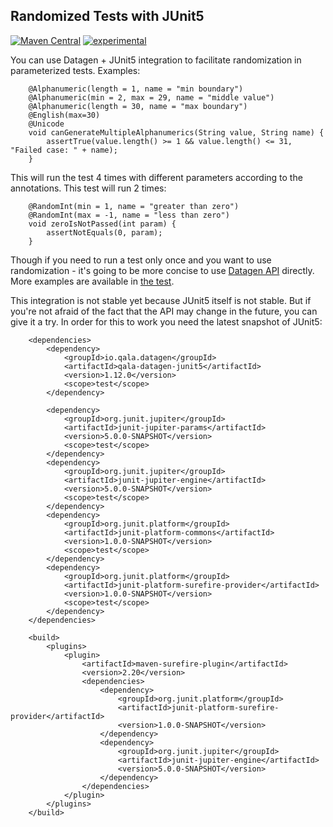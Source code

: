 Randomized Tests with JUnit5
----------------------------

[![Maven Central](https://maven-badges.herokuapp.com/maven-central/io.qala.datagen/qala-datagen-junit5/badge.svg)](http://search.maven.org/#search%7Cga%7C1%7Cg%3A%22io.qala.datagen%22)
[![experimental](http://badges.github.io/stability-badges/dist/experimental.svg)](http://github.com/badges/stability-badges)

You can use Datagen + JUnit5 integration to facilitate randomization in parameterized tests. Examples:

```
    @Alphanumeric(length = 1, name = "min boundary")
    @Alphanumeric(min = 2, max = 29, name = "middle value")
    @Alphanumeric(length = 30, name = "max boundary")
    @English(max=30)
    @Unicode
    void canGenerateMultipleAlphanumerics(String value, String name) {
        assertTrue(value.length() >= 1 && value.length() <= 31, "Failed case: " + name);
    }
```

This will run the test 4 times with different parameters according to the annotations. This test will run 2 times:

```
    @RandomInt(min = 1, name = "greater than zero")
    @RandomInt(max = -1, name = "less than zero")
    void zeroIsNotPassed(int param) {
        assertNotEquals(0, param);
    }
```

Though if you need to run a test only once and you want to use randomization - it's going to be more concise to use 
[Datagen API](./../README.md) directly. More examples are available in 
[the test](src/test/java/io/qala/datagen/junit5/Junit5ParameterizedTest.java).

This integration is not stable yet because JUnit5 itself is not stable. But if you're not afraid of the fact that the 
API may change in the future, you can give it a try. In order for this to work you need the latest snapshot of JUnit5:
```
    <dependencies>
        <dependency>
            <groupId>io.qala.datagen</groupId>
            <artifactId>qala-datagen-junit5</artifactId>
            <version>1.12.0</version>
            <scope>test</scope>
        </dependency>
        
        <dependency>
            <groupId>org.junit.jupiter</groupId>
            <artifactId>junit-jupiter-params</artifactId>
            <version>5.0.0-SNAPSHOT</version>
            <scope>test</scope>
        </dependency>
        <dependency>
            <groupId>org.junit.jupiter</groupId>
            <artifactId>junit-jupiter-engine</artifactId>
            <version>5.0.0-SNAPSHOT</version>
            <scope>test</scope>
        </dependency>
        <dependency>
            <groupId>org.junit.platform</groupId>
            <artifactId>junit-platform-commons</artifactId>
            <version>1.0.0-SNAPSHOT</version>
            <scope>test</scope>
        </dependency>
        <dependency>
            <groupId>org.junit.platform</groupId>
            <artifactId>junit-platform-surefire-provider</artifactId>
            <version>1.0.0-SNAPSHOT</version>
            <scope>test</scope>
        </dependency>
    </dependencies>     
    
    <build>
        <plugins>
            <plugin>
                <artifactId>maven-surefire-plugin</artifactId>
                <version>2.20</version>
                <dependencies>
                    <dependency>
                        <groupId>org.junit.platform</groupId>
                        <artifactId>junit-platform-surefire-provider</artifactId>
                        <version>1.0.0-SNAPSHOT</version>
                    </dependency>
                    <dependency>
                        <groupId>org.junit.jupiter</groupId>
                        <artifactId>junit-jupiter-engine</artifactId>
                        <version>5.0.0-SNAPSHOT</version>
                    </dependency>
                </dependencies>
            </plugin>
        </plugins>
    </build>
```